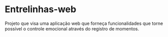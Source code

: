 # Entrelinhas-web
Projeto que visa uma aplicação web que forneça funcionalidades que torne possível o controle emocional através do registro de momentos.

